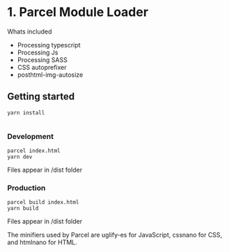 # 1. Parcel Module Loader
Whats included
- Processing typescript
- Processing Js
- Processing SASS
- CSS autoprefixer
- posthtml-img-autosize 

## Getting started

```
yarn install


```

### Development

```
parcel index.html
yarn dev
```

Files appear in /dist folder

### Production

```
parcel build index.html
yarn build
```
Files appear in /dist folder

The minifiers used by Parcel are uglify-es for JavaScript, cssnano for CSS, and htmlnano for HTML.